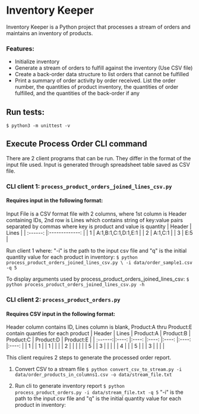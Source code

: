 # Inventory Keeper

Inventory Keeper is a Python project that processes a stream of orders and maintains an inventory of products.

### Features:

* Initialize inventory
* Generate a stream of orders to fulfill against the inventory (Use CSV file)
* Create a back-order data structure to list orders that cannot be fulfilled
* Print a summary of order activity by order received. List the order number, the quantities of product inventory, the quantities of order fulfilled, and the quantities of the back-order if any


## Run tests:
`$ python3 -m unittest -v`

## Execute Process Order CLI command
There are 2 client programs that can be run.  They differ in the format of the input file used.   Input is generated through spreadsheet table saved as CSV file.

### CLI client 1: `process_product_orders_joined_lines_csv.py`
#### Requires input in the following format:
Input File is a CSV format file with 2 columns, where 1st column is Header containing IDs, 2nd row is Lines which contains string of key:value pairs separated by commas where key is product and value is quantity
| Header   | Lines               |
| :------: |:-------------:      |
| 1        | A:1,B:1,C:1,D:1,E:1 |
| 2        | A:1,C:1             |
| 3        | E:5                 |

Run client 1 where:
"-i" is the path to the input csv file and
"q" is the initial quantity value for each product in inventory:
`$ python process_product_orders_joined_lines_csv.py \
   -i data/order_sample1.csv -q 5`

To display arguments used by process_product_orders_joined_lines_csv:
`$ python process_product_orders_joined_lines_csv.py -h`

### CLI client 2: `process_product_orders.py`
#### Requires CSV input in the following format:
Header column contains ID, Lines column is blank, Product:A thru Product:E contain quanties for each product
| Header  | Lines | Product:A | Product:B | Product:C | Product:D | Product:E |
| :------:|:----: |:----:     |:----:     |:----:     |:----:     |:----:     |
| 1       |       | 1         |           |    1      |           |           |
| 2       |       |           |           |           |           |     5     |
| 3       |       |           |           |           |     4     |           |
| 5       |       |           |    3      |           |           |          |

This client requires 2 steps to generate the processed order report.
1. Convert CSV to a stream file
`$ python convert_csv_to_stream.py -i data/order_products_in_columns1.csv -o data/stream_file.txt`

2. Run cli to generate inventory report
`$ python process_product_orders.py -i data/stream_file.txt -q 5`
"-i" is the path to the input csv file and
"q" is the initial quantity value for each product in inventory:
